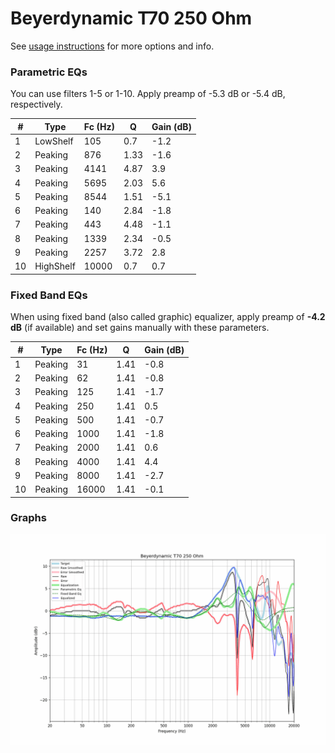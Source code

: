 # Beyerdynamic T70 250 Ohm
See [usage instructions](https://github.com/jaakkopasanen/AutoEq#usage) for more options and info.

### Parametric EQs
You can use filters 1-5 or 1-10. Apply preamp of -5.3 dB or -5.4 dB, respectively.

|   # | Type      |   Fc (Hz) |    Q |   Gain (dB) |
|-----|-----------|-----------|------|-------------|
|   1 | LowShelf  |       105 | 0.7  |        -1.2 |
|   2 | Peaking   |       876 | 1.33 |        -1.6 |
|   3 | Peaking   |      4141 | 4.87 |         3.9 |
|   4 | Peaking   |      5695 | 2.03 |         5.6 |
|   5 | Peaking   |      8544 | 1.51 |        -5.1 |
|   6 | Peaking   |       140 | 2.84 |        -1.8 |
|   7 | Peaking   |       443 | 4.48 |        -1.1 |
|   8 | Peaking   |      1339 | 2.34 |        -0.5 |
|   9 | Peaking   |      2257 | 3.72 |         2.8 |
|  10 | HighShelf |     10000 | 0.7  |         0.7 |

### Fixed Band EQs
When using fixed band (also called graphic) equalizer, apply preamp of **-4.2 dB** (if available) and set gains manually with these parameters.

|   # | Type    |   Fc (Hz) |    Q |   Gain (dB) |
|-----|---------|-----------|------|-------------|
|   1 | Peaking |        31 | 1.41 |        -0.8 |
|   2 | Peaking |        62 | 1.41 |        -0.8 |
|   3 | Peaking |       125 | 1.41 |        -1.7 |
|   4 | Peaking |       250 | 1.41 |         0.5 |
|   5 | Peaking |       500 | 1.41 |        -0.7 |
|   6 | Peaking |      1000 | 1.41 |        -1.8 |
|   7 | Peaking |      2000 | 1.41 |         0.6 |
|   8 | Peaking |      4000 | 1.41 |         4.4 |
|   9 | Peaking |      8000 | 1.41 |        -2.7 |
|  10 | Peaking |     16000 | 1.41 |        -0.1 |

### Graphs
![](./Beyerdynamic%20T70%20250%20Ohm.png)
